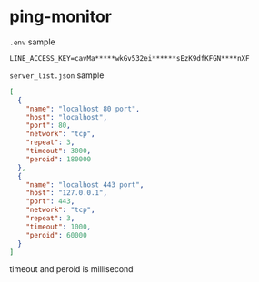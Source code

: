 # ping-monitor

`.env` sample  

```env
LINE_ACCESS_KEY=cavMa*****wkGv532ei******sEzK9dfKFGN****nXF
```

`server_list.json` sample  

```json
[
  {
    "name": "localhost 80 port",
    "host": "localhost",
    "port": 80,
    "network": "tcp",
    "repeat": 3,
    "timeout": 3000,
    "peroid": 180000
  },
  {
    "name": "localhost 443 port",
    "host": "127.0.0.1",
    "port": 443,
    "network": "tcp",
    "repeat": 3,
    "timeout": 1000,
    "peroid": 60000
  }
]
```

timeout and peroid is millisecond
